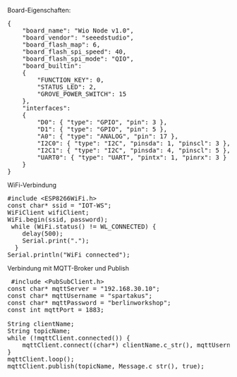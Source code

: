 <!--META {"title":"Wio Node","tags":["hardware","introduction"],"createDate":null,"updateDate":1489817216304} -->
Board-Eigenschaften:

<pre>
{
    "board_name": "Wio Node v1.0",
    "board_vendor": "seeedstudio",
    "board_flash_map": 6,
    "board_flash_spi_speed": 40,
    "board_flash_spi_mode": "QIO",
    "board_builtin":
    {
        "FUNCTION_KEY": 0,
        "STATUS_LED": 2,
        "GROVE_POWER_SWITCH": 15
    },
    "interfaces": 
    {
        "D0": { "type": "GPIO", "pin": 3 },
        "D1": { "type": "GPIO", "pin": 5 },
        "A0": { "type": "ANALOG", "pin": 17 },
        "I2C0": { "type": "I2C", "pinsda": 1, "pinscl": 3 },
        "I2C1": { "type": "I2C", "pinsda": 4, "pinscl": 5 },
        "UART0": { "type": "UART", "pintx": 1, "pinrx": 3 }
    }
}
</pre>

WiFi-Verbindung
<pre>
#include &lt;ESP8266WiFi.h&gt;
const char* ssid = "IOT-WS"; 
WiFiClient wifiClient;
WiFi.begin(ssid, password);
 while (WiFi.status() != WL_CONNECTED) {
    delay(500);
    Serial.print(".");
  }
Serial.println("WiFi connected");
</pre>

 Verbindung mit MQTT-Broker und Publish
 <pre>
 #include &lt;PubSubClient.h&gt;
const char* mqttServer = "192.168.30.10";
const char* mqttUsername = "spartakus";
const char* mqttPassword = "berlinworkshop";
const int mqttPort = 1883;

String clientName;
String topicName;
while (!mqttClient.connected()) {
    mqttClient.connect((char*) clientName.c_str(), mqttUsername, mqttPassword);
}
mqttClient.loop();
mqttClient.publish(topicName, Message.c_str(), true);
</pre>